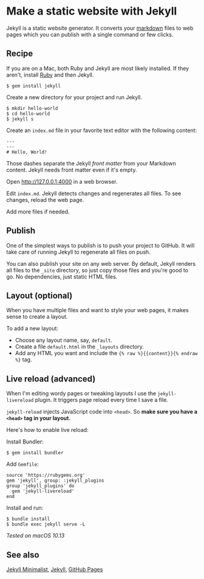 # Make a static website with Jekyll

Jekyll is a static website generator. It converts your
[markdown](/markdown.html) files to web pages which you can publish with a
single command or few clicks.

## Recipe

If you are on a Mac, both Ruby and Jekyll are most likely installed. If
they aren't, install
[Ruby](https://www.ruby-lang.org/en/documentation/installation/) and then
Jekyll.

    $ gem install jekyll

Create a new directory for your project and run Jekyll.

    $ mkdir hello-world
    $ cd hello-world
    $ jekyll s


Create an `index.md` file in your favorite text editor with the following
content:

    ---
    ---
    # Hello, World!

Those dashes separate the Jekyll _front matter_ from your Markdown
content. Jekyll needs front matter even if it's empty.

Open <http://127.0.0.1:4000> in a web browser.

Edit `index.md`. Jekyll detects changes and regenerates all files. To see
changes, reload the web page.

Add more files if needed.

## Publish

One of the simplest ways to publish is to push your project to GitHub. It
will take care of running Jekyll to regenerate all files on push.

You can also publish your site on any web server. By default, Jekyll
renders all files to the `_site` directory, so just copy those files and
you're good to go. No dependencies, just static HTML files.

## Layout (optional)

When you have multiple files and want to style your web pages, it makes
sense to create a layout.

To add a new layout:

- Choose any layout name, say, `default`.
- Create a file `default.html` in the `_layouts` directory.
- Add any HTML you want and include the `{% raw %}{{content}}{% endraw %}`
  tag.

## Live reload (advanced)

When I'm editing wordy pages or tweaking layouts I use the
`jekyll-livereload` plugin. It triggers page reload every time I save a
file.

`jekyll-reload` injects JavaScript code into `<head>`. So **make sure you
have a `<head>` tag in your layout.**

Here's how to enable live reload:

Install Bundler:

    $ gem install bundler

Add `Gemfile`:

    source 'https://rubygems.org'
    gem 'jekyll', group: :jekyll_plugins
    group 'jekyll_plugins' do
      gem 'jekyll-livereload'
    end

Install and run:

    $ bundle install
    $ bundle exec jekyll serve -L

_Tested on macOS 10.13_

## See also

[Jekyll Minimalist](https://romanzolotarev.github.io/jekyll-minimalist/),
[Jekyll](https://jekyllrb.com),
[GitHub Pages](https://pages.github.com)
